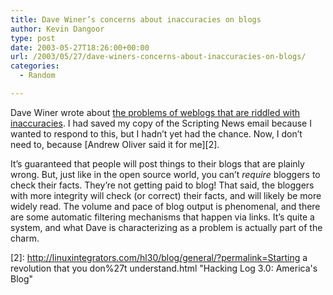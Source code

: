 ```yaml
---
title: Dave Winer’s concerns about inaccuracies on blogs
author: Kevin Dangoor
type: post
date: 2003-05-27T18:26:00+00:00
url: /2003/05/27/dave-winers-concerns-about-inaccuracies-on-blogs/
categories:
  - Random

---
```

Dave Winer wrote about [the problems of weblogs that are riddled with inaccuracies][1]. I had saved my copy of the Scripting News email because I wanted to respond to this, but I hadn&#8217;t yet had the chance. Now, I don&#8217;t need to, because [Andrew Oliver said it for me][2].
  
It&#8217;s guaranteed that people will post things to their blogs that are plainly wrong. But, just like in the open source world, you can&#8217;t _require_ bloggers to check their facts. They&#8217;re not getting paid to blog! That said, the bloggers with more integrity will check (or correct) their facts, and will likely be more widely read. The volume and pace of blog output is phenomenal, and there are some automatic filtering mechanisms that happen via links. It&#8217;s quite a system, and what Dave is characterizing as a problem is actually part of the charm.

 [1]: http://scriptingnews.userland.com/2003/05/25#letsNotWasteOurChance
 [2]: http://linuxintegrators.com/hl30/blog/general/?permalink=Starting a revolution that you don%27t understand.html "Hacking Log 3.0: America's Blog"
